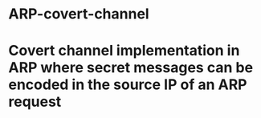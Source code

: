 # ARP-covert-channel
# Covert channel implementation in ARP where secret messages can be encoded in the source IP of an ARP request
